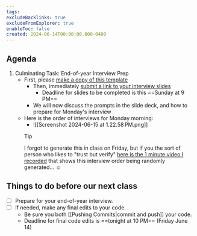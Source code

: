 ```yaml
---
tags:
excludeBacklinks: true
excludeFromExplorer: true
enableToc: false
created: 2024-06-14T00:00:00.000-0400
---
```

## Agenda

1. Culminating Task: End-of-year Interview Prep
	- First, please [make a copy of this template](https://docs.google.com/presentation/d/18ndjSJUuRy3fHaToQd9iHxCzlvBfbQ9-McZA3YbbLCM/copy)
		- Then, immediately [submit a link to your interview slides](https://docs.google.com/forms/d/e/1FAIpQLSfJagNec3gxb7LdXH0vz--bNaJMj2V5NeA10AQjS9-A1oAH5Q/viewform)
			- Deadline for slides to be completed is this ==Sunday at 9 PM==
		- We will now discuss the prompts in the slide deck, and how to prepare for Monday's interview
	- Here is the order of interviews for Monday morning:
		- ![[Screenshot 2024-06-15 at 1.22.58 PM.png]]
		> [!TIP]
		> 
		> I forgot to generate this in class on Friday, but if you the sort of person who likes to "trust but verify" [here is the 1 minute video I recorded](https://youtu.be/LnadQUMjUJ8) that shows this interview order being randomly generated... ☺️


## Things to do before our next class
- [ ] Prepare for your end-of-year interview.
- [ ] If needed, make any final edits to your code.
	- Be sure you both [[Pushing Commits|commit and push]] your code.
	- Deadline for final code edits is ==tonight at 10 PM== (Friday June 14)
